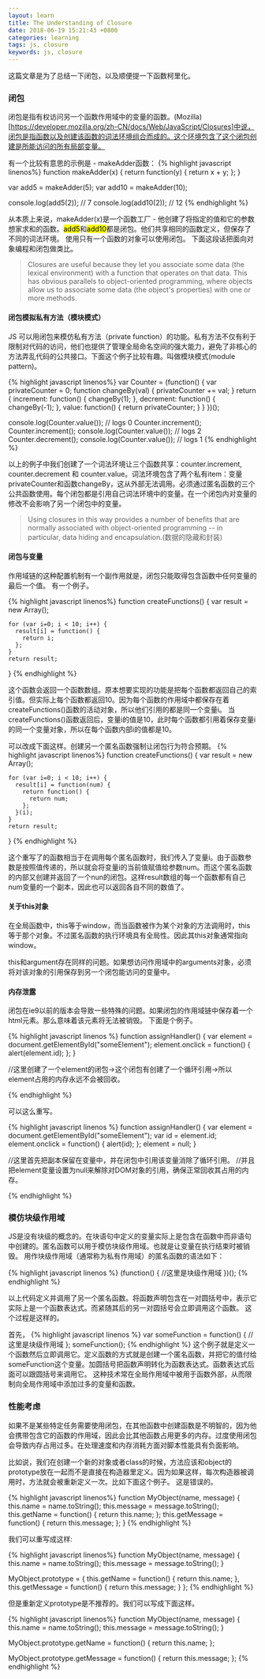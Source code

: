 ```yaml
---
layout: learn
title: The Understanding of Closure
date: 2018-06-19 15:21:43 +0800
categories: learning
tags: js, closure
keywords: js, closure
---
```

这篇文章是为了总结一下闭包，以及顺便提一下函数柯里化。

### 闭包
闭包是指有权访问另一个函数作用域中的变量的函数。(Mozilla)[https://developer.mozilla.org/zh-CN/docs/Web/JavaScript/Closures]中说，闭包是指函数以及创建该函数的词法环境组合而成的。这个环境包含了这个闭包创建是所能访问的所有局部变量。

有一个比较有意思的示例是 - makeAdder函数：
{% highlight javascript linenos%}
  function makeAdder(x) {
    return function(y) {
      return x + y;
    };
  }

  var add5 = makeAdder(5);
  var add10 = makeAdder(10);

  console.log(add5(2));  // 7
  console.log(add10(2)); // 12
{% endhighlight %}

从本质上来说，makeAdder(x)是一个函数工厂 - 他创建了将指定的值和它的参数想家求和的函数。<mark>add5</mark>和<mark>add10</mark>都是闭包。他们共享相同的函数定义，但保存了不同的词法环境。
使用只有一个函数的对象可以使用闭包。
下面这段话把面向对象编程和闭包做类比。
> Closures are useful because they let you associate some data (the lexical environment) with a function that operates on that data. This has obvious parallels to object-oriented programming, where objects allow us to associate some data (the object's properties) with one or more methods.

#### 闭包模拟私有方法（模块模式）
JS 可以用闭包来模仿私有方法（private function）的功能。私有方法不仅有利于限制对代码的访问，他们也提供了管理全局命名空间的强大能力，避免了非核心的方法弄乱代码的公共接口。下面这个例子比较有趣。叫做模块模式(module pattern)。

{% highlight javascript linenos%}
  var Counter = (function() {
    var privateCounter = 0;
    function changeBy(val) {
      privateCounter += val;
    }
    return {
      increment: function() {
        changeBy(1);
      },
      decrement: function() {
        changeBy(-1);
      },
      value: function() {
        return privateCounter;
      }
    }
  })();

  console.log(Counter.value()); // logs 0
  Counter.increment();
  Counter.increment();
  console.log(Counter.value()); // logs 2
  Counter.decrement();
  console.log(Counter.value()); // logs 1
{% endhighlight %}

以上的例子中我们创建了一个词法环境让三个函数共享：counter.increment, counter.decrement 和 counter.value。词法环境包含了两个私有item：变量privateCounter和函数changeBy，这从外部无法调用。必须通过匿名函数的三个公共函数使用。每个闭包都是引用自己词法环境中的变量。在一个闭包内对变量的修改不会影响了另一个闭包中的变量。

> Using closures in this way provides a number of benefits that are normally associated with object-oriented programming -- in particular, data hiding and encapsulation.(数据的隐藏和封装)

#### 闭包与变量
作用域链的这种配置机制有一个副作用就是，闭包只能取得包含函数中任何变量的最后一个值。
有一个例子。

{% highlight javascript linenos%}
  function createFunctions() {
    var result = new Array();

    for (var i=0; i < 10; i++) {
      result[i] = function() {
        return i;
      };
    }
    return result;
  }
{% endhighlight %}

这个函数会返回一个函数数组。原本想要实现的功能是把每个函数都返回自己的索引值。但实际上每个函数都返回10。因为每个函数的作用域中都保存在着createFunctions()函数的活动对象，所以他们引用的都是同一个变量i。 当createFunctions()函数返回后，变量i的值是10，此时每个函数都引用着保存变量i的同一个变量对象，所以在每个函数内部i的值都是10。

可以改成下面这样。创建另一个匿名函数强制让闭包行为符合预期。
{% highlight javascript linenos%}
  function createFunctions() {
    var result = new Array();

    for (var i=0; i < 10; i++) {
      result[i] = function(num) {
        return function() {
          return num;
        };
      }(i);
    }
    return result;
  }
{% endhighlight %}

这个重写了的函数相当于在调用每个匿名函数时，我们传入了变量i。由于函数参数是按照值传递的，所以就会将变量i的当前值赋值给参数num。而这个匿名函数的内部又创建并返回了一个nun的闭包。这样result数组的每一个函数都有自己num变量的一个副本，因此也可以返回各自不同的数值了。

#### 关于this对象
在全局函数中，this等于window，而当函数被作为某个对象的方法调用时，this等于那个对象。不过匿名函数的执行环境具有全局性。因此其this对象通常指向window。

this和argument存在同样的问题。如果想访问作用域中的arguments对象，必须将对该对象的引用保存到另一个闭包能访问的变量中。

#### 内存泄露
闭包在ie9以前的版本会导致一些特殊的问题。如果闭包的作用域链中保存着一个html元素。那么意味着该元素将无法被销毁。
下面是个例子。

{% highlight javascript linenos %}
 function assignHandler() {
   var element = document.getElementById("someElement");
   element.onclick = function() {
     alert(element.id);
   };
 }

 //这里创建了一个element的闭包->这个闭包有创建了一个循环引用->所以element占用的内存永远不会被回收。

{% endhighlight %}

可以这么重写。

{% highlight javascript linenos %}
 function assignHandler() {
   var element = document.getElementById("someElement");
   var id = element.id;
   element.onclick = function() {
     alert(id);
   };
   element = null;
 }

 //这里首先把副本保留在变量中，并在闭包中引用该变量消除了循环引用。
 //并且把element变量设置为null来解除对DOM对象的引用，确保正常回收其占用的内存。

{% endhighlight %}

### 模仿块级作用域
JS是没有块级的概念的。在块语句中定义的变量实际上是包含在函数中而非语句中创建的。匿名函数可以用于模仿块级作用域。也就是让变量在执行结束时被销毁。
用作块级作用域（通常称为私有作用域）的匿名函数的语法如下：

{% highlight javascript linenos %}
  (function() {
  //这里是块级作用域
    })();
{% endhighlight %}

以上代码定义并调用了另一个匿名函数。将函数声明包含在一对圆括号中，表示它实际上是一个函数表达式。而紧随其后的另一对圆括号会立即调用这个函数。
这个过程是这样的。

首先，
{% highlight javascript linenos %}
  var someFunction = function() {
    //这里是块级作用域
  };
  someFunction();
{% endhighlight %}
这个例子就是定义一个函数然后立即调用它。定义函数的方式就是创建一个匿名函数，并把它的值付给someFunction这个变量。加圆括号把函数声明转化为函数表达式。函数表达式后面可以跟圆括号来调用它。
这种技术常在全局作用域中被用于函数外部，从而限制向全局作用域中添加过多的变量和函数。

### 性能考虑
如果不是某些特定任务需要使用闭包，在其他函数中创建函数是不明智的，因为他会携带包含它的函数的作用域，因此会比其他函数占用更多的内存。过度使用闭包会导致内存占用过多。在处理速度和内存消耗方面对脚本性能具有负面影响。

比如说，我们在创建一个新的对象或者class的时候，方法应该和object的prototype放在一起而不是直接在构造器里定义。因为如果这样，每次构造器被调用时，方法就会被重新定义一次。比如下面这个例子。
这是错误的。

{% highlight javascript linenos%}
  function MyObject(name, message) {
    this.name =  name.toString();
    this.message = message.toString();
    this.getName = function() {
      return this.name;
    };
    this.getMessage = function() {
      return this.message;
    };
  }
{% endhighlight %}

我们可以重写成这样:

{% highlight javascript linenos%}
  function MyObject(name, message) {
    this.name =  name.toString();
    this.message = message.toString();
  }

  MyObject.prototype = {
    this.getName = function() {
      return this.name;
    },
    this.getMessage = function() {
      return this.message;
    }
  };
{% endhighlight %}

但是重新定义prototype是不推荐的。我们可以写成下面这样。

{% highlight javascript linenos%}
  function MyObject(name, message) {
    this.name =  name.toString();
    this.message = message.toString();
  }

  MyObject.prototype.getName = function() {
    return this.name;
  };

  MyObject.prototype.getMessage = function() {
    return this.message;
  };
{% endhighlight %}
